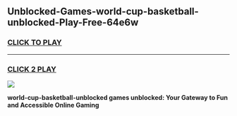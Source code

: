 
## Unblocked-Games-world-cup-basketball-unblocked-Play-Free-64e6w
<h3>
<a href="https://premium76.site?title=world-cup-basketball-unblocked&ref=19M">CLICK TO PLAY</a></h3>
<hr>

<h3>
<a href="https://premium76.site?title=world-cup-basketball-unblocked&ref=19M">CLICK 2 PLAY</a>
  
</h3>

<a href="https://premium76.site?title=world-cup-basketball-unblocked&ref=19M"><img src="https://clearcache.store/games.png"></a>


**world-cup-basketball-unblocked games unblocked: Your Gateway to Fun and Accessible Online Gaming**

